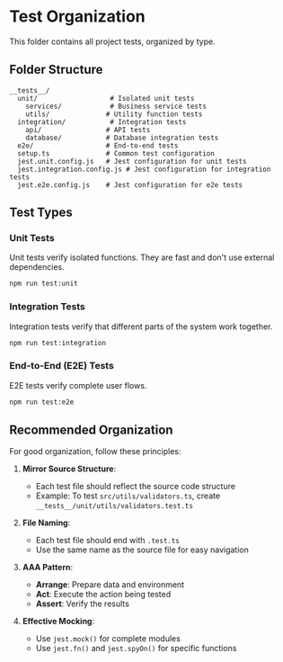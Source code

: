 # Test Organization

This folder contains all project tests, organized by type.

## Folder Structure

```
__tests__/
  unit/                  # Isolated unit tests
    services/            # Business service tests
    utils/              # Utility function tests
  integration/           # Integration tests
    api/                # API tests
    database/           # Database integration tests
  e2e/                  # End-to-end tests
  setup.ts              # Common test configuration
  jest.unit.config.js   # Jest configuration for unit tests
  jest.integration.config.js # Jest configuration for integration tests
  jest.e2e.config.js    # Jest configuration for e2e tests
```

## Test Types

### Unit Tests

Unit tests verify isolated functions. They are fast and don't use external dependencies.

```bash
npm run test:unit
```

### Integration Tests

Integration tests verify that different parts of the system work together.

```bash
npm run test:integration
```

### End-to-End (E2E) Tests

E2E tests verify complete user flows.

```bash
npm run test:e2e
```

## Recommended Organization

For good organization, follow these principles:

1. **Mirror Source Structure**:
   - Each test file should reflect the source code structure
   - Example: To test `src/utils/validators.ts`, create `__tests__/unit/utils/validators.test.ts`

2. **File Naming**:
   - Each test file should end with `.test.ts`
   - Use the same name as the source file for easy navigation

3. **AAA Pattern**:
   - **Arrange**: Prepare data and environment
   - **Act**: Execute the action being tested
   - **Assert**: Verify the results

4. **Effective Mocking**:
   - Use `jest.mock()` for complete modules
   - Use `jest.fn()` and `jest.spyOn()` for specific functions 